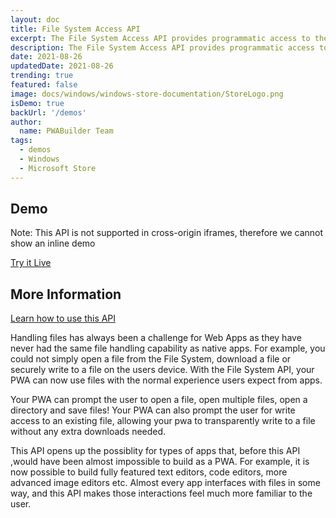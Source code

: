 ```yaml
---
layout: doc
title: File System Access API
excerpt: The File System Access API provides programmatic access to the file system, enabling...
description: The File System Access API provides programmatic access to the file system, enabling you to build PWAs that interact with the users files just like any native application on Windows. This enables a whole new class of powerful applications to be built as PWAs, including advanced photo editors, code editors and more!
date: 2021-08-26
updatedDate: 2021-08-26
trending: true
featured: false
image: docs/windows/windows-store-documentation/StoreLogo.png
isDemo: true
backUrl: '/demos'
author:
  name: PWABuilder Team
tags:
  - demos
  - Windows
  - Microsoft Store
---
```


## Demo

<p class="text-center">
  Note: This API is not supported in cross-origin iframes, therefore we cannot show an inline demo
</p>

[Try it Live](https://wiggly-impossible-crayfish.glitch.me/file-handling.html)

## More Information

[Learn how to use this API](https://web.dev/file-system-access/)

Handling files has always been a challenge for Web Apps as they have never had the same file handling capability as native apps. For example, you could not simply open a file from the File System, download a file or securely write to a file on the users device. With the File System API, your PWA can now use files with the normal experience users expect from apps.

Your PWA can prompt the user to open a file, open multiple files, open a directory and save files! Your PWA can also prompt the user for write access to an existing file, allowing your pwa to transparently write to a file without any extra downloads needed.

This API opens up the possiblity for types of apps that, before this API ,would have been almost impossible to build as a PWA. For example, it is now possible to build fully featured text editors, code editors, more advanced image editors etc. Almost every app interfaces with files in some way, and this API makes those interactions feel much more familiar to the user.
